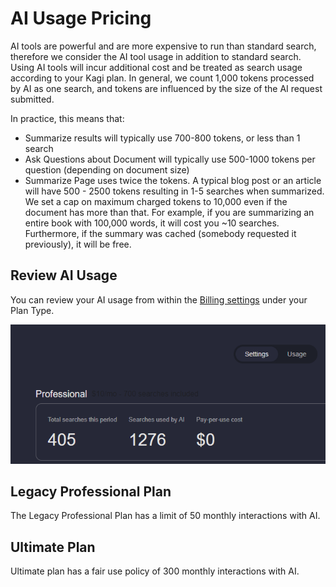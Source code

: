 # AI Usage Pricing

AI tools are powerful and are more expensive to run than standard search, therefore we consider the AI tool usage in addition to standard search. Using AI tools will incur additional cost and be treated as search usage according to your Kagi plan. In general, we count 1,000 tokens processed by AI as one search, and tokens are influenced by the size of the AI request submitted.

 In practice, this means that:

* Summarize results will typically use 700-800 tokens, or less than 1 search
* Ask Questions about Document will typically use 500-1000 tokens per question (depending on document size)
* Summarize Page uses twice the tokens. A typical blog post or an article will have 500 - 2500 tokens resulting in 1-5 searches when summarized. We set a cap on maximum charged tokens to 10,000 even if the document has more than that. For example, if you are summarizing an entire book with 100,000 words, it will cost you ~10 searches. Furthermore, if the summary was cached (somebody requested it previously), it will be free.


## Review AI Usage

You can review your AI usage from within the [Billing settings](https://kagi.com/settings?p=billing) under your Plan Type.

![AI Usage](media/ai-usage.PNG)

## Legacy Professional Plan

The Legacy Professional Plan has a limit of 50 monthly interactions with AI.

## Ultimate Plan

Ultimate plan has a fair use policy of 300 monthly interactions with AI.
